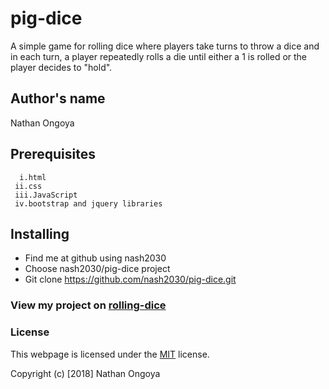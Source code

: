 # pig-dice
  A simple game for rolling dice where players take turns to throw a dice and in each turn, a player repeatedly rolls a die until either a 1 is rolled or the player decides to "hold".

## Author's name
  Nathan Ongoya

## Prerequisites
      i.html
     ii.css
     iii.JavaScript
     iv.bootstrap and jquery libraries

## Installing
 * Find me at github using nash2030
 * Choose nash2030/pig-dice project
 * Git clone <https://github.com/nash2030/pig-dice.git>

### View my project on [rolling-dice](https://github.com/nash2030/pig-dice.git)

### License
This webpage is licensed under the [MIT](https://en.wikipedia.org/wiki/MIT_License) license.

Copyright (c) [2018] Nathan Ongoya
